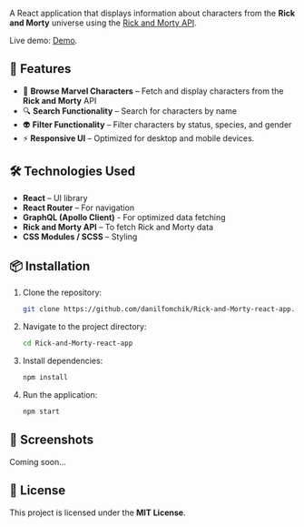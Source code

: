 A React application that displays information about characters from the **Rick and Morty** universe using the [Rick and Morty API](https://rickandmortyapi.com/).

Live demo: [Demo](https://rick-and-morty-react-app-ruby.vercel.app/).

## 🚀 Features

- 📌 **Browse Marvel Characters** – Fetch and display characters from the **Rick and Morty** API
- 🔍 **Search Functionality** – Search for characters by name
- 👽 **Filter Functionality** – Filter characters by status, species, and gender
- ⚡ **Responsive UI** – Optimized for desktop and mobile devices.

## 🛠️ Technologies Used

- **React** – UI library
- **React Router** – For navigation
- **GraphQL (Apollo Client)** - For optimized data fetching
- **Rick and Morty API** – To fetch Rick and Morty data
- **CSS Modules / SCSS** – Styling

## 📦 Installation

1. Clone the repository:

    ```sh
    git clone https://github.com/danilfomchik/Rick-and-Morty-react-app.git
    ```

2. Navigate to the project directory:

    ```sh
    cd Rick-and-Morty-react-app
    ```

3. Install dependencies:

    ```sh
    npm install
    ```

4. Run the application:
    ```sh
    npm start
    ```

## 📸 Screenshots

Coming soon...

## 📜 License

This project is licensed under the **MIT License**.
